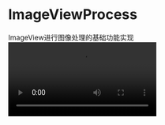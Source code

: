 # ImageViewProcess
ImageView进行图像处理的基础功能实现
![image](https://github.com/JieYuShi/ImageViewProcess/blob/master/Lighting.mp4)
